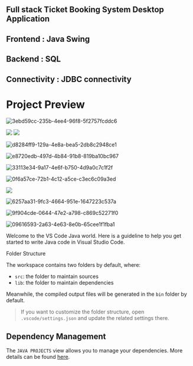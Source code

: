 ## Full stack Ticket Booking System Desktop Application 
## Frontend : Java Swing 
## Backend  : SQL
## Connectivity : JDBC connectivity
# Project Preview

![3ebd59cc-235b-4ee4-96f8-5f2757fcddc6](https://user-images.githubusercontent.com/106603826/215249920-fd9cc88c-8bcc-473a-b2e8-fb3cd283a9dc.jpg)

<img src="https://user-images.githubusercontent.com/106603826/215248198-3f4e4da6-9b01-4f24-aa71-334f6a359467.jpg">

<img src="https://user-images.githubusercontent.com/106603826/215248421-16032bb2-15c4-442d-9997-89d8fe7ca726.jpg">

![d8284ff9-129a-4e8a-bea5-2db8c2948ce1](https://user-images.githubusercontent.com/106603826/215249972-1f1e3558-bf83-4844-bac5-11af6333ebd9.jpg)

![e8720edb-497d-4b84-91b8-819ba10bc967](https://user-images.githubusercontent.com/106603826/215249116-574246ed-54e6-46ae-9018-367263ace3f5.jpg)

![33113e34-9a17-4e6f-b750-4d9a0c7c1f2f](https://user-images.githubusercontent.com/106603826/215249133-d1ab879d-3486-40e9-ae27-db633e40a07a.jpg)

![0f6a57ce-72b1-4c12-a5ce-c3ec6c09a3ed](https://user-images.githubusercontent.com/106603826/215249374-24932876-55ef-42bc-b393-cfa59d02434e.jpg)

<img src="https://user-images.githubusercontent.com/106603826/215248157-1cfc0156-9b17-48f8-b51d-c2c29df51e1a.jpg">

![6257aa31-9fc3-4664-951e-1647223c537a](https://user-images.githubusercontent.com/106603826/215249642-ce9352ef-219c-4179-8e54-a24a4cec5fd8.jpg)

![9f904cde-0644-47e2-a798-c869c52271f0](https://user-images.githubusercontent.com/106603826/215249847-64764a34-9be0-49e3-b46b-63ceec5ad113.jpg)

![09616593-2a63-4e63-8e0b-65cee1f1fba1](https://user-images.githubusercontent.com/106603826/215249995-41cb87de-9184-4897-8ac8-fc9b7b36b292.jpg)


Welcome to the VS Code Java world. Here is a guideline to help you get started to write Java code in Visual Studio Code.

Folder Structure

The workspace contains two folders by default, where:

- `src`: the folder to maintain sources
- `lib`: the folder to maintain dependencies

Meanwhile, the compiled output files will be generated in the `bin` folder by default.

> If you want to customize the folder structure, open `.vscode/settings.json` and update the related settings there.

## Dependency Management

The `JAVA PROJECTS` view allows you to manage your dependencies. More details can be found [here](https://github.com/microsoft/vscode-java-dependency#manage-dependencies).

